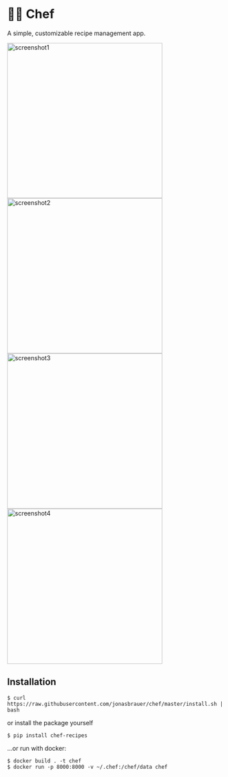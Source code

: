 # 👨‍🍳 Chef

A simple, customizable recipe management app.

<picture>
 <img alt="screenshot1" src="https://github.com/jonasbrauer/chef/assets/10963153/7caf01e0-c1f6-487b-9b09-2483cf938161" height=360>
</picture>

<picture>
 <img alt="screenshot2" src="https://github.com/jonasbrauer/chef/assets/10963153/067c5953-79cf-4be5-a2ca-89a293d3db90" height=360>
</picture>

<picture>
 <img alt="screenshot3" src="https://github.com/jonasbrauer/chef/assets/10963153/2c6aea89-2220-40ed-a1d1-4b13c558314a" height=360>
</picture>

<picture>
 <img alt="screenshot4" src="https://github.com/jonasbrauer/chef/assets/10963153/002aad12-4e6c-4815-8793-e6125405d940" height=360>
</picture>

## Installation

```shell
$ curl https://raw.githubusercontent.com/jonasbrauer/chef/master/install.sh | bash
```

or install the package yourself

```shell
$ pip install chef-recipes
```

...or run with docker:

```shell
$ docker build . -t chef
$ docker run -p 8000:8000 -v ~/.chef:/chef/data chef
```
